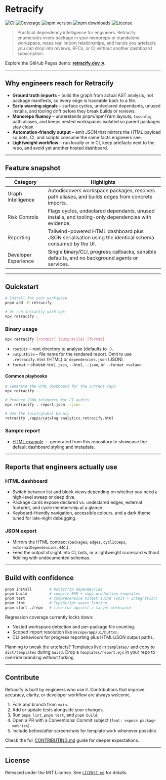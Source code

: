 # Retracify

<p align="left">
  <a href="https://github.com/volnei/retracify/actions/workflows/ci.yml">
    <img alt="CI" src="https://img.shields.io/github/actions/workflow/status/volnei/retracify/ci.yml?branch=main&logo=github&label=CI&style=flat-square">
  </a>
  <a href="https://codecov.io/github/volnei/retracify">
    <img alt="Coverage" src="https://img.shields.io/codecov/c/github/volnei/retracify?logo=codecov&style=flat-square">
  </a>
  <a href="https://www.npmjs.com/package/retracify">
    <img alt="npm version" src="https://img.shields.io/npm/v/retracify?color=cb3837&logo=npm&style=flat-square">
  </a>
  <a href="https://www.npmjs.com/package/retracify">
    <img alt="npm downloads" src="https://img.shields.io/npm/dm/retracify?color=cb3837&logo=npm&style=flat-square">
  </a>
  <a href="LICENSE.md">
    <img alt="License" src="https://img.shields.io/github/license/volnei/retracify?style=flat-square">
  </a>
</p>

> Practical dependency intelligence for engineers. Retracify enumerates every package in your monorepo or standalone workspace, maps real import relationships, and hands you artefacts you can drop into reviews, RFCs, or CI without another dashboard subscription.

Explore the GitHub Pages demo: **[retracify.dev ↗](https://volnei.github.io/retracify/)**.

---

## Why engineers reach for Retracify

- **Ground truth imports** – build the graph from actual AST analysis, not package manifests, so every edge is traceable back to a file.
- **Early warning signals** – surface cycles, undeclared dependants, unused installs, and tooling drift before they break builds or reviews.
- **Monorepo fluency** – understands pnpm/npm/Yarn layouts, `tsconfig` path aliases, and keeps nested workspaces isolated so parent packages stay clean.
- **Automation-friendly output** – emit JSON that mirrors the HTML payload so bots, CI, and scripts consume the same facts engineers see.
- **Lightweight workflow** – run locally or in CI, keep artefacts next to the repo, and avoid yet another hosted dashboard.

---

## Feature snapshot

| Category | Highlights |
| --- | --- |
| Graph Intelligence | Autodiscovers workspace packages, resolves path aliases, and builds edges from concrete imports. |
| Risk Controls | Flags cycles, undeclared dependants, unused installs, and tooling-only dependencies with evidence. |
| Reporting | Tailwind-powered HTML dashboard plus JSON serialisation using the identical schema consumed by the UI. |
| Developer Experience | Single binary/CLI, progress callbacks, sensible defaults, and no background agents or services. |

---

## Quickstart

```bash
# Install for your workspace
pnpm add -D retracify

# Or run instantly with npx
npx retracify .
```

### Binary usage

```bash
npx retracify [rootDir] [outputFile] [format]
```

- `rootDir` – root directory to analyse (defaults to `.`).
- `outputFile` – file name for the rendered report. Omit to use `.retracify.html` (HTML) or `dependencies.json` (JSON).
- `format` – choose `html`, `json`, `--html`, `--json`, or `--format <value>`.

#### Common playbooks

```bash
# Generate the HTML dashboard for the current repo
npx retracify .

# Produce JSON telemetry for CI audits
npx retracify . report.json --json

# Use the local/global binary
retracify ./apps/catalog analytics.retracify.html
```

### Sample report

- [HTML example](https://volnei.github.io/retracify/sample-report.retracify.html) — generated from this repository to showcase the default dashboard styling and metadata.

---

## Reports that engineers actually use

### HTML dashboard

- Switch between list and block views depending on whether you need a high-level sweep or deep dive.
- Package cards expose declared vs. undeclared edges, external footprint, and cycle membership at a glance.
- Keyboard-friendly navigation, accessible colours, and a dark theme tuned for late-night debugging.

### JSON export

- Mirrors the HTML contract (`packages`, `edges`, `cyclicDeps`, `externalDependencies`, etc.).
- Feed the output straight into CI, bots, or a lightweight scorecard without fiddling with undocumented schemas.

---

## Build with confidence

```bash
pnpm install        # bootstrap dependencies
pnpm build          # compile ESM + copy production templates
pnpm test           # comprehensive Vitest suite (unit + integration)
pnpm lint           # TypeScript-aware linting
pnpm start ./repo   # live-run against a target workspace
```

Regression coverage currently locks down:

- Nested workspace detection and per-package file counting.
- Scoped import resolution like `@scope/app/ui/button`.
- CLI behaviours for progress reporting plus HTML/JSON output paths.

Planning to tweak the artefacts? Templates live in `templates/` and copy to `dist/templates` during `build`. Drop a `templates/report.ejs` in your repo to override branding without forking.

---

## Contribute

Retracify is built by engineers who use it. Contributions that improve accuracy,
clarity, or developer workflow are always welcome.

1. Fork and branch from `main`.
2. Add or update tests alongside your changes.
3. Run `pnpm lint`, `pnpm test`, and `pnpm build`.
4. Open a PR with a Conventional Commit subject (`feat: expose package metrics`).
5. Include before/after screenshots for template work whenever possible.

Check the full [CONTRIBUTING.md](CONTRIBUTING.md) guide for deeper expectations.

---

## License

Released under the MIT License. See [`LICENSE.md`](LICENSE.md) for details.
